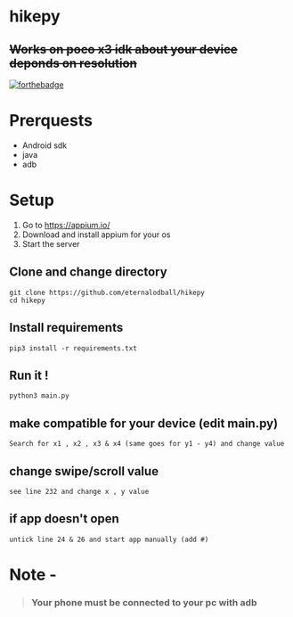 # hikepy
## <del> Works on poco x3 idk about your device deponds on resolution </del> </br>
[![forthebadge](https://forthebadge.com/images/badges/built-for-android.svg)](https://forthebadge.com)


# Prerquests

* Android sdk
* java
* adb

# Setup

1. Go to https://appium.io/
2. Download and install appium for your os
3. Start the server

## Clone and change directory

```
git clone https://github.com/eternalodball/hikepy
cd hikepy
```

## Install requirements
```
pip3 install -r requirements.txt
```
## Run it !

```
python3 main.py
```
## make compatible for your device (edit main.py)
```
Search for x1 , x2 , x3 & x4 (same goes for y1 - y4) and change value
```
## change swipe/scroll value
```
see line 232 and change x , y value
```
## if app doesn't open
```
untick line 24 & 26 and start app manually (add #)
```
# Note -
>### Your phone must be connected to your pc with adb
